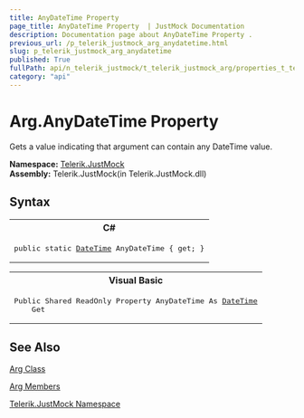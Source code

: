 ```yaml
---
title: AnyDateTime Property 
page_title: AnyDateTime Property  | JustMock Documentation
description: Documentation page about AnyDateTime Property .
previous_url: /p_telerik_justmock_arg_anydatetime.html
slug: p_telerik_justmock_arg_anydatetime
published: True
fullPath: api/n_telerik_justmock/t_telerik_justmock_arg/properties_t_telerik_justmock_arg/p_telerik_justmock_arg_anydatetime
category: "api"
---
```


# Arg.AnyDateTime Property



Gets a value indicating that argument can contain any DateTime value.


 **Namespace:**  [Telerik.JustMock](n_telerik_justmock) <br> **Assembly:** Telerik.JustMock(in Telerik.JustMock.dll)
## Syntax


<div id="syntaxCodeBlocks" class="code"><span codeLanguage="CSharp"><table><tr><th>C#</th></tr><tr><td><pre xml:space="preserve"><span class="keyword">public</span> <span class="keyword">static</span> <a href="https://msdn2.microsoft.com/en-us/library/03ybds8y" target="_blank">DateTime</a> <span class="identifier">AnyDateTime</span> { <span class="keyword">get</span>; }</pre></td></tr></table></span><span codeLanguage="VisualBasicDeclaration"><table><tr><th>Visual Basic</th></tr><tr><td><pre xml:space="preserve"><span class="keyword">Public</span> <span class="keyword">Shared</span> <span class="keyword">ReadOnly</span> <span class="keyword">Property</span> <span class="identifier">AnyDateTime</span> <span class="keyword">As</span> <a href="https://msdn2.microsoft.com/en-us/library/03ybds8y" target="_blank">DateTime</a>
	<span class="keyword">Get</span></pre></td></tr></table></span></div>


## See Also



 [Arg Class](t_telerik_justmock_arg) 

 [Arg Members](allmembers_t_telerik_justmock_arg) 

 [Telerik.JustMock Namespace](n_telerik_justmock) 




